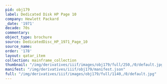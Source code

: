 ```yaml
---
pid: obj179
label: Dedicated Disk HP Page 10
company: Hewlett Packard
_date: '1971'
decade: 70s
commentary:
object_type: brochure
source: DedicatedDisc_HP_1971_Page_10
source_name:
order: '178'
layout: qatar_item
collection: mainframe_collection
thumbnail: "/img/derivatives/iiif/images/obj179/full/250,/0/default.jpg"
manifest: "/img/derivatives/iiif/obj179/manifest.json"
full: "/img/derivatives/iiif/images/obj179/full/1140,/0/default.jpg"
---
```


